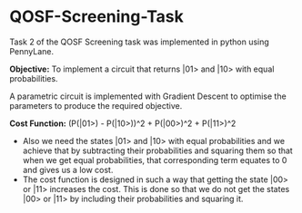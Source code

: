 # QOSF-Screening-Task

Task 2 of the QOSF Screening task was implemented in python using PennyLane.

**Objective:** To implement a circuit that returns |01> and |10> with equal probabilities.

A parametric circuit is implemented with Gradient Descent to optimise the parameters to produce the required objective.

**Cost Function:** (P(|01>) - P(|10>))^2 + P(|00>)^2 + P(|11>)^2

- Also we need the states |01> and |10> with equal probabilities and we achieve that by subtracting their probabilities and squaring them so that when we get equal probabilities, that corresponding term equates to 0 and gives us a low cost.
- The cost function is designed in such a way that getting the state |00> or |11> increases the cost. This is done so that we do not get the states |00> or |11> by including their probabilities and squaring it.

